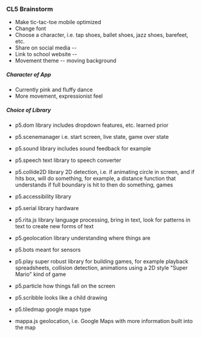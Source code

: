 ### CL5 Brainstorm

* Make tic-tac-toe mobile optimized
* Change font
* Choose a character, i.e. tap shoes, ballet shoes, jazz shoes, barefeet, etc.
* Share on social media --
* Link to school website --
* Movement theme -- moving background

##### Character of App
* Currently pink and fluffy dance
* More movement, expressionist feel

##### Choice of Library
* p5.dom library includes dropdown features, etc. learned prior
* p5.scenemanager i.e. start screen, live state, game over state

* p5.sound library includes sound feedback for example
* p5.speech text library to speech converter

* p5.collide2D library 2D detection, i.e. if animating circle in screen, and if hits box, will do something, for example, a distance function that understands if full boundary is hit to then do something, games

* p5.accessibility library
* p5.serial library hardware
* p5.rita.js library language processing, bring in text, look for patterns in text to create new forms of text
* p5.geolocation library understanding where things are

* p5.bots meant for sensors
* p5.play super robust library for building games, for example playback spreadsheets, collision detection, animations using a 2D style "Super Mario" kind of game
* p5.particle how things fall on the screen
* p5.scribble looks like a child drawing
* p5.tiledmap google maps type
* mappa.js geolocation, i.e. Google Maps with more information built into the map
